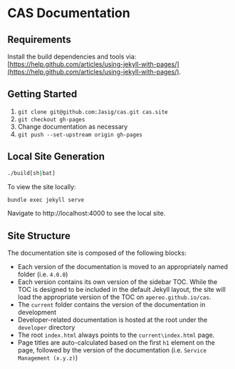 
# CAS Documentation


## Requirements
Install the build dependencies and tools via: [https://help.github.com/articles/using-jekyll-with-pages/](https://help.github.com/articles/using-jekyll-with-pages/).

## Getting Started

1. `git clone git@github.com:Jasig/cas.git cas.site`
2. `git checkout gh-pages`
3. Change documentation as necessary
4. `git push --set-upstream origin gh-pages`

## Local Site Generation

```bash
./build[sh|bat]
```

To view the site locally:

```bash
bundle exec jekyll serve
```

Navigate to http://localhost:4000 to see the local site.

## Site Structure
The documentation site is composed of the following blocks:

- Each version of the documentation is moved to an appropriately named folder (i.e. `4.0.0`)
- Each version contains its own version of the sidebar TOC. While the TOC is designed to be included in the default
Jekyll layout, the site will load the appropriate version of the TOC on `apereo.github.io/cas`.
- The `current` folder contains the version of the documentation in development
- Developer-related documentation is hosted at the root under the `developer` directory
- The root `index.html` always points to the `current\index.html` page.
- Page titles are auto-calculated based on the first `h1` element on the page, followed by the version of the
documentation (i.e. `Service Management (x.y.z)`)
